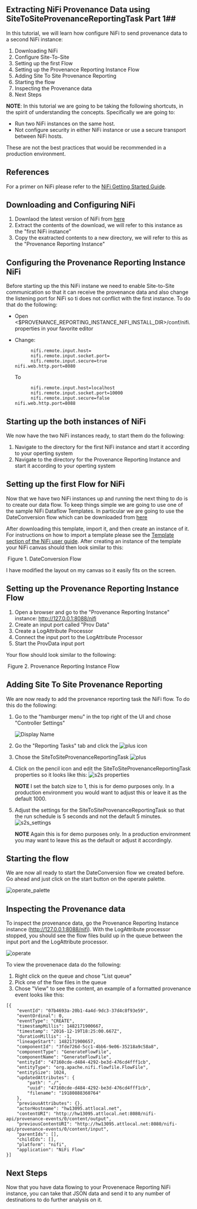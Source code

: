 ## Extracting NiFi Provenance Data using SiteToSiteProvenanceReportingTask Part 1##

In this tutorial, we will learn how configure NiFi to send provenance data to a second NiFi instance:

1. Downloading NiFi
2. Configure Site-To-Site
3. Setting up the first Flow
4. Setting up the Provenance Reporting Instance Flow
5. Adding Site To Site Provenance Reporting
6. Starting the flow
7. Inspecting the Provenance data
8. Next Steps

**NOTE**: In this tutorial we are going to be taking the following shortcuts, in the spirit of understanding the concepts. Specifically we are going to:
  * Run two NiFi instances on the same host.
  * Not configure security in either NiFi instance or use a secure transport between NiFi hosts.

These are not the best practices that would be recommended in a production environment.

## References ##
For a primer on NiFi please refer to the [NiFi Getting Started Guide][1].

[1]: https://nifi.apache.org/docs/nifi-docs/html/getting-started.html


## Downloading and Configuring NiFi
1. Downlaod the latest version of NiFi from  [here](https://nifi.apache.org/download.html)
2. Extract the contents of the download, we will refer to this instance as the "first NiFi instance"
3. Copy the exatracted contents to a new directory, we will refer to this as the "Provenance Reporting Instance"


## Configuring the Provenance Reporting Instance NiFi
Before starting up the this NiFi instane we need to enable Site-to-Site communication so that it can receive the provenance data and also change the listening port for NiFi so ti does not conflict with the first instance. To do that do the following:

* Open <$PROVENANCE_REPORTING_INSTANCE_NIFI_INSTALL_DIR>/conf/nifi.properties in your favorite editor
* Change:

			nifi.remote.input.host=
			nifi.remote.input.socket.port=
			nifi.remote.input.secure=true
      nifi.web.http.port=8080
	To


			nifi.remote.input.host=localhost
			nifi.remote.input.socket.port=10000
			nifi.remote.input.secure=false
      nifi.web.http.port=8088

## Starting up the both instances of NiFi
We now have the two NiFi instances ready, to start them do the following:
1. Navigate to the directory for the first NiFi instance and start it according to your operting system
2. Navigate to the directory for the Provenance Reporting Instance and start it according to your operting system

## Setting up the first Flow for NiFi
Now that we have two NiFi instances up and running the next thing to do is to create our data flow. To keep things simple we are going to use one of the sample NiFi Dataflow Templates. In particular we are going to use the DateConversion flow which can be downloaded from [here](https://cwiki.apache.org/confluence/download/attachments/57904847/DateConversion.xml?version=2&modificationDate=1462288576000&api=v2)

After downloading this template, import it, and then create an instance of it. For instructions on how to import a template please see the [Template section of the NiFi user guide](http://127.0.0.1:8080/nifi-docs/html/user-guide.html#templates).  After creating an instance of the template your NiFi canvas should then look similar to this:

![<Display Name>](<https://raw.githubusercontent.com/apsaltis/hcc-assets/master/nifi-s2s-proveance/date-conversion-flow.png>)
Figure 1. DateConversion Flow

I have modified the layout on my canvas so it easily fits on the screen.

## Setting up the Provenance Reporting Instance Flow
1.	Open a browser and go to the "Provenance Reporting Instance" instance: http://127.0.0.1:8088/nifi
2.  Create an input port called "Prov Data"
3.  Create a LogAttribute Processor
4.  Connect the input port to the LogAttribute Processor
5. Start the ProvData input port

Your flow should look similar to the following:


![<Display Name>](<https://raw.githubusercontent.com/apsaltis/hcc-assets/master/nifi-s2s-proveance/provenance_flow.png>)
	Figure 2. Provenance Reporting Instance Flow

## Adding Site To Site Provenance Reporting
We are now ready to add the provenance reporting task the NiFi flow. To do this do the following:

1. Go to the "hamburger menu" in the top right of the UI and chose "Controller Settings"

    ![Display Name](<https://raw.githubusercontent.com/apsaltis/hcc-assets/master/nifi-s2s-proveance/controller_settings.png>)

2. Go the "Reporting Tasks" tab and click the ![plus](<https://raw.githubusercontent.com/apsaltis/hcc-assets/master/nifi-s2s-proveance/plus_button.png>) icon
3. Chose the SiteToSiteProvenanceReportingTask ![plus](<https://raw.githubusercontent.com/apsaltis/hcc-assets/master/nifi-s2s-proveance/s2s_task_add.png>)
4. Click on the pencil icon and edit the SiteToSiteProvenanceReportingTask properties so it looks like this: ![s2s properties](<https://raw.githubusercontent.com/apsaltis/hcc-assets/master/nifi-s2s-proveance/s2s_task_edit_properties.png>)

    **NOTE** I set the batch size to 1, this is for demo purposes only. In a production environment you would want to adjust this or leave it as the default 1000.
5. Adjust the settings for the SiteToSiteProvenanceReportingTask so that the run schedule is 5 seconds and not the default 5 minutes. ![s2s_settings](<https://raw.githubusercontent.com/apsaltis/hcc-assets/master/nifi-s2s-proveance/s2s_task_edit_run.png>)

    **NOTE** Again this is for demo purposes only. In a production environment you may want to leave this as the default or adjust it accordingly.

## Starting the flow
We are now all ready to start the DateConversion flow we created before. Go ahead and just click on the start button on the operate palette.

![operate_palette](<https://raw.githubusercontent.com/apsaltis/hcc-assets/master/nifi-s2s-proveance/operate_palette.png>)


## Inspecting the Provenance data
To inspect the provenance data, go the Provenance Reporting Instance instance (http://127.0.0.1:8088/nifi). With the LogAttribute processor stopped, you should see the flow files build up in the queue between the input port and the LogAttribute processor.

![operate](<https://raw.githubusercontent.com/apsaltis/hcc-assets/master/nifi-s2s-proveance/flow_queue.png>)

To view the provenenace data do the following:
1. Right click on the queue and chose "List queue"
2. Pick one of the flow files in the queue
3. Chose "View" to see the content, an example of a formatted provenance event looks like this:

```
[{
	"eventId": "07b4693a-20b1-4a4d-9dc3-37d4c8f93e59",
	"eventOrdinal": 0,
	"eventType": "CREATE",
	"timestampMillis": 1482171900667,
	"timestamp": "2016-12-19T18:25:00.667Z",
	"durationMillis": -1,
	"lineageStart": 1482171900657,
	"componentId": "3fde726d-5cc1-4bb6-9e06-35218a9c58a8",
	"componentType": "GenerateFlowFile",
	"componentName": "GenerateFlowFile",
	"entityId": "47160cde-d484-4292-be3d-476cd4fff1cb",
	"entityType": "org.apache.nifi.flowfile.FlowFile",
	"entitySize": 1024,
	"updatedAttributes": {
		"path": "./",
		"uuid": "47160cde-d484-4292-be3d-476cd4fff1cb",
		"filename": "19180888360764"
	},
	"previousAttributes": {},
	"actorHostname": "hw13095.attlocal.net",
	"contentURI": "http://hw13095.attlocal.net:8080/nifi-api/provenance-events/0/content/output",
	"previousContentURI": "http://hw13095.attlocal.net:8080/nifi-api/provenance-events/0/content/input",
	"parentIds": [],
	"childIds": [],
	"platform": "nifi",
	"application": "NiFi Flow"
}]
```
## Next Steps
Now that you have data flowing to your Provenenace Reporting NiFi instance, you can take that JSON data and send it to any number of destinations to do further analysis on it.
